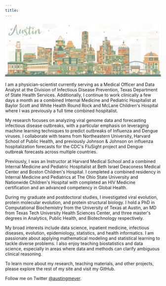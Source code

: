```yaml
---
title: 
---
```


![](/images/austin.jpg)

I am a physician-scientist currently serving as a Medical Officer and Data Analyst at the Division of Infectious Disease Prevention, Texas Department of State Health Services. Additionally, I continue to work clinically a few days a month as a combined Internal Medicine and Pediatric Hospitalist at Baylor Scott and White Health Round Rock and McLane Children's Hospital where I was previously a full time combined hospitalist.

My research focuses on analyzing viral genome data and forecasting infectious disease outbreaks, with a particular emphasis on leveraging machine learning techniques to predict outbreaks of Influenza and Dengue viruses. I collaborate with teams from Northeastern University, Harvard School of Public Health, and previously Johnson & Johnson on influenza hospitalization forecasts for the CDC's FluSight project and Dengue outbreak forecasts across multiple countries.

Previously, I was an Instructor at Harvard Medical School and a combined Internal Medicine and Pediatric Hospitalist at Beth Israel Deaconess Medical Center and Boston Children's Hospital. I completed a combined residency in Internal Medicine and Pediatrics at The Ohio State University and Nationwide Children's Hospital with completed an HIV Medicine certification and an advanced competency in Global Health.

During my graduate and postdoctoral studies, I investigated viral evolution, protein molecular evolution, and protein structural biology. I hold a PhD in Computational Biochemistry from the University of Texas at Austin, an MD from Texas Tech University Health Sciences Center, and three master's degrees in Analytics, Public Health, and Biotechnology respectively.

My broad interests include data science, inpatient medicine, infectious diseases, evolution, epidemiology, statistics, and health informatics. I am passionate about applying mathematical modeling and statistical learning to tackle diverse problems. I also enjoy teaching biostatistics and data science, especially in areas where data and methods can clarify ambiguous clinical reasoning.

To learn more about my research, teaching materials, and other projects, please explore the rest of my site and visit my GitHub.

Follow me on Twitter <a href="https://twitter.com/austingmeyer">@austingmeyer</a>.